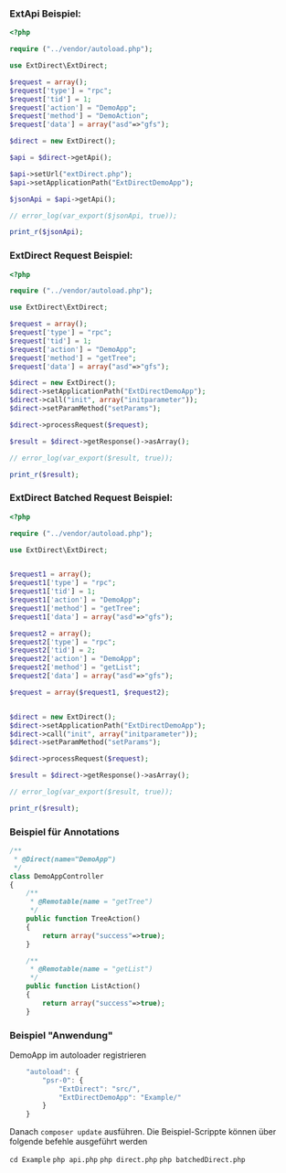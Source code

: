 

### ExtApi Beispiel:

``` php
<?php

require ("../vendor/autoload.php");

use ExtDirect\ExtDirect;

$request = array();
$request['type'] = "rpc";
$request['tid'] = 1;
$request['action'] = "DemoApp";
$request['method'] = "DemoAction";
$request['data'] = array("asd"=>"gfs");

$direct = new ExtDirect();

$api = $direct->getApi();

$api->setUrl("extDirect.php");
$api->setApplicationPath("ExtDirectDemoApp");

$jsonApi = $api->getApi();

// error_log(var_export($jsonApi, true));

print_r($jsonApi);
```

### ExtDirect Request Beispiel:

``` php
<?php

require ("../vendor/autoload.php");

use ExtDirect\ExtDirect;

$request = array();
$request['type'] = "rpc";
$request['tid'] = 1;
$request['action'] = "DemoApp";
$request['method'] = "getTree";
$request['data'] = array("asd"=>"gfs");

$direct = new ExtDirect();
$direct->setApplicationPath("ExtDirectDemoApp");
$direct->call("init", array("initparameter"));
$direct->setParamMethod("setParams");

$direct->processRequest($request);

$result = $direct->getResponse()->asArray();

// error_log(var_export($result, true));

print_r($result);
```

### ExtDirect Batched Request Beispiel:

``` php
<?php

require ("../vendor/autoload.php");

use ExtDirect\ExtDirect;


$request1 = array();
$request1['type'] = "rpc";
$request1['tid'] = 1;
$request1['action'] = "DemoApp";
$request1['method'] = "getTree";
$request1['data'] = array("asd"=>"gfs");

$request2 = array();
$request2['type'] = "rpc";
$request2['tid'] = 2;
$request2['action'] = "DemoApp";
$request2['method'] = "getList";
$request2['data'] = array("asd"=>"gfs");

$request = array($request1, $request2);


$direct = new ExtDirect();
$direct->setApplicationPath("ExtDirectDemoApp");
$direct->call("init", array("initparameter"));
$direct->setParamMethod("setParams");

$direct->processRequest($request);

$result = $direct->getResponse()->asArray();

// error_log(var_export($result, true));

print_r($result);
```


### Beispiel für Annotations

``` php
/**
 * @Direct(name="DemoApp")
 */
class DemoAppController
{
    /**
     * @Remotable(name = "getTree")
     */
    public function TreeAction()
    {
        return array("success"=>true);
    }

    /**
     * @Remotable(name = "getList")
     */
    public function ListAction()
    {
        return array("success"=>true);
    }
```

### Beispiel "Anwendung"

DemoApp im autoloader registrieren

``` js
    "autoload": {
        "psr-0": {
            "ExtDirect": "src/",
            "ExtDirectDemoApp": "Example/"
        }
    }
```

Danach ``composer update`` ausführen. Die Beispiel-Scrippte können über folgende befehle ausgeführt werden

``cd Example``
``php api.php``
``php direct.php``
``php batchedDirect.php``






